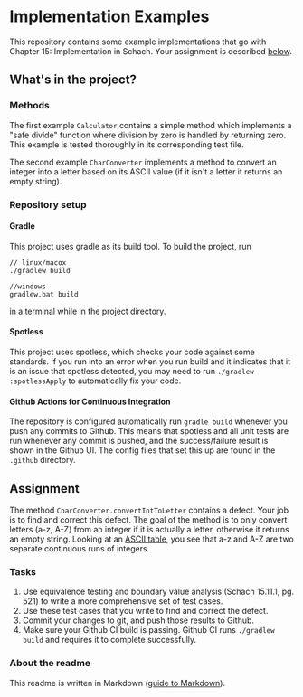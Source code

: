 # Implementation Examples

This repository contains some example implementations that go with
Chapter 15: Implementation in Schach. Your assignment is described [below](#assignment).

## What's in the project?
### Methods

The first example `Calculator` contains a simple method which implements
a "safe divide" function where division by zero is handled by returning zero.
This example is tested thoroughly in its corresponding test file.

The second example `CharConverter` implements a method to convert an integer
into a letter based on its ASCII value (if it isn't a letter it returns an empty
string).

### Repository setup
#### Gradle
This project uses gradle as its build tool. To build the project, run
```
// linux/macox
./gradlew build

//windows
gradlew.bat build
```
in a terminal while in the project directory.

#### Spotless
This project uses spotless, which checks your code against some standards. If you run into an error
when you run build and it indicates that it is an issue that spotless detected, you may need to run
```./gradlew :spotlessApply``` to automatically fix your code.

#### Github Actions for Continuous Integration
The repository is configured automatically run `gradle build` whenever you push any commits to Github. This means that
spotless and all unit tests are run whenever any commit is pushed, and the success/failure result is shown in the Github
UI. The config files that set this up are found in the `.github` directory.

## Assignment
The method `CharConverter.convertIntToLetter` contains a defect. Your job is to find
and correct this defect. The goal of the method is to only convert letters (a-z, A-Z) from an integer
if it is actually a letter, otherwise it returns an empty string. Looking at an
[ASCII table](http://www.asciitable.com/), you see that a-z and A-Z are two separate continuous runs of integers.

### Tasks
1. Use equivalence testing and boundary value analysis (Schach 15.11.1, pg. 521) to write a more comprehensive set of
test cases.
2. Use these test cases that you write to find and correct the defect.
3. Commit your changes to git, and push those results to Github.
4. Make sure your Github CI build is passing. Github CI runs `./gradlew build` and requires it to complete successfully.

### About the readme
This readme is written in Markdown ([guide to Markdown](https://www.markdownguide.org/)).

